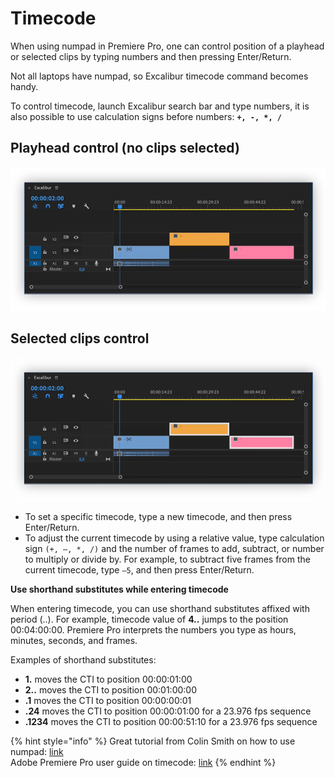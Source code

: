# Timecode

When using numpad in Premiere Pro, one can control position of a playhead or selected clips by typing numbers and then pressing Enter/Return.

Not all laptops have numpad, so Excalibur timecode command becomes handy.

To control timecode, launch Excalibur search bar and type numbers, it is also possible to use calculation signs before numbers: **`+, -, *, /`**

## Playhead control \(no clips selected\)

![](../../../.gitbook/assets/timecode_01_playhead.gif)

## Selected clips control

![](../../../.gitbook/assets/timecode_02_clips.gif)

* To set a specific timecode, type a new timecode, and then press Enter/Return.
* To adjust the current timecode by using a relative value, type calculation sign `(+, –, *, /)` and the number of frames to add, subtract, or number to multiply or divide by. For example, to subtract five frames from the current timecode, type `–5`, and then press Enter/Return.

**Use shorthand substitutes while entering timecode**

When entering timecode, you can use shorthand substitutes affixed with period \(..\). For example, timecode value of **4..** jumps to the position 00:04:00:00. Premiere Pro interprets the numbers you type as hours, minutes, seconds, and frames.

Examples of shorthand substitutes:

* **1.** moves the CTI to position 00:00:01:00
* **2..** moves the CTI to position 00:01:00:00
* **.1** moves the CTI to position 00:00:00:01
* **.24** moves the CTI to position 00:00:01:00 for a 23.976 fps sequence
* **.1234** moves the CTI to position 00:00:51:10 for a 23.976 fps sequence

{% hint style="info" %}
Great tutorial from Colin Smith on how to use numpad: [link](https://www.youtube.com/watch?v=sOY9AVll2Sc)  
Adobe Premiere Pro user guide on timecode: [link](https://helpx.adobe.com/premiere-pro/user-guide.html/premiere-pro/using/timecode.ug.html)
{% endhint %}

